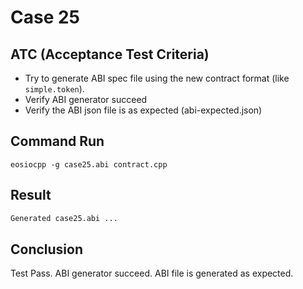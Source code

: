 # Case 25

## ATC (Acceptance Test Criteria)
- Try to generate ABI spec file using the new contract format (like `simple.token`).
- Verify ABI generator succeed
- Verify the ABI json file is as expected (abi-expected.json)

## Command Run
```
eosiocpp -g case25.abi contract.cpp
```

## Result
```bash
Generated case25.abi ...
```

## Conclusion
Test Pass.
ABI generator succeed.
ABI file is generated as expected.
